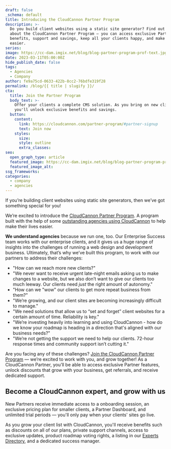 ```yaml
---
draft: false
_schema: default
title: Introducing the CloudCannon Partner Program
description: >-
  Do you build client websites using a static site generator? Find out more
  about the CloudCannon Partner Program — you can access exclusive Partner
  benefits, support and savings, keep all your clients happy, and make your life
  easier.
series:
image: https://cc-dam.imgix.net/blog/blog-partner-program-prof-text.jpg
date: 2023-03-11T05:00:00Z
hide_publish_date: false
tags:
  - Agencies
  - Company
author: fe9a75cd-0633-422b-8cc2-76bdfe319f28
permalink: /blog/{{ title | slugify }}/
cta:
  title: Join the Partner Program
  body_text: >-
    Offer your clients a complete CMS solution. As you bring on new clients,
    you'll unlock exclusive benefits and savings.
  button:
    content:
      link: https://cloudcannon.com/partner-program/#partner-signup
      text: Join now
    styles:
      size:
      style: outline
      extra_classes:
seo:
  open_graph_type: article
  featured_image: https://cc-dam.imgix.net/blog/blog-partner-program-prof-text.jpg
  featured_image_alt:
ssg_frameworks:
categories:
  - company
  - agencies
---
```

If you’re building client websites using static site generators, then we’ve got something special for you!

We’re excited to introduce the <a target="_blank" rel="noopener" href="https://cloudcannon.com/partner-program/">CloudCannon Partner Program</a>. A program built with the help of some <a target="_blank" rel="noopener" href="https://cloudcannon.com/experts/">outstanding agencies</a>[&nbsp;using CloudCannon](https://cloudcannon.com/experts/)&nbsp;to help make their lives easier.

**We understand agencies** because we run one, too. Our Enterprise Success team works with our enterprise clients, and it gives us a huge range of insights into the challenges of running a web design and development business. Ultimately, that’s why we’ve built this program, to work with our partners to address their challenges:

* "How can we reach more new clients?"
* "We never want to receive urgent late-night emails asking us to make changes to a website, but we also don’t want to give our clients too much leeway. Our clients need *just* the right amount of autonomy."
* "How can we "wow" our clients to get more repeat business from them?"
* "We’re growing, and our client sites are becoming increasingly difficult to manage."
* "We need solutions that allow us to “set and forget” client websites for a certain amount of time. Reliability is key."
* "We’re investing heavily into learning and using CloudCannon - how do we know your roadmap is heading in a direction that's aligned with our business needs?"
* "We’re not getting the support we need to help our clients. 72-hour response times and community support isn’t cutting it."

Are you facing any of these challenges? [Join the CloudCannon Partner Program](/partner-program/) — we’re excited to work with you, and grow together! As a CloudCannon Partner, you’ll be able to access exclusive Partner features, unlock discounts that grow with your business, get referrals, and receive dedicated support.

## Become a CloudCannon expert, and grow with us

New Partners receive immediate access to a onboarding session, an exclusive pricing plan for smaller clients, a Partner Dashboard, and unlimited trial periods — you'll only pay when your clients' sites go live.

As you grow your client list with CloudCannon, you'll receive benefits such as discounts on all of our plans, private support channels, access to exclusive updates, product roadmap voting rights, a listing in our <a target="_blank" rel="noopener" href="https://cloudcannon.com/experts/">Experts Directory</a>, and a dedicated success manager.